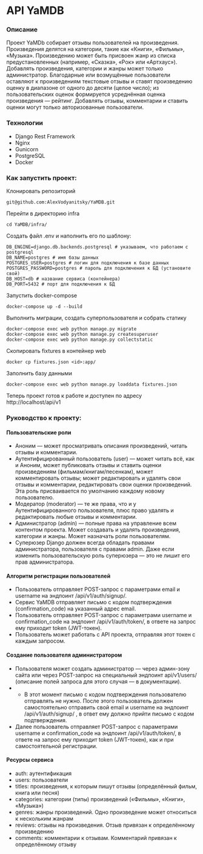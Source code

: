 # API YaMDB
### Описание
Проект YaMDb собирает отзывы пользователей на произведения.
Произведения делятся на категории, такие как «Книги», «Фильмы», «Музыка».
Произведению может быть присвоен жанр из списка предустановленных (например, «Сказка», «Рок» или «Артхаус»).
Добавлять произведения, категории и жанры может только администратор.
Благодарные или возмущённые пользователи оставляют к произведениям текстовые отзывы и ставят произведению оценку в диапазоне от одного до десяти (целое число);
из пользовательских оценок формируется усреднённая оценка произведения — рейтинг.
Добавлять отзывы, комментарии и ставить оценки могут только авторизованные пользователи.


### Технологии
- Django Rest Framework
- Nginx
- Gunicorn
- PostgreSQL
- Docker


### Как запустить проект:
Клонировать репозиторий
```
git@github.com:AlexVodyanitsky/YaMDB.git
```
Перейти в директорию infra
```
cd YaMDB/infra/
```
Создать файл .env и наполнить его по шаблону:
```
DB_ENGINE=django.db.backends.postgresql # указываем, что работаем с postgresql
DB_NAME=postgres # имя базы данных
POSTGRES_USER=postgres # логин для подключения к базе данных
POSTGRES_PASSWORD=postgres # пароль для подключения к БД (установите свой)
DB_HOST=db # название сервиса (контейнера)
DB_PORT=5432 # порт для подключения к БД
```
Запустить docker-compose
```
docker-compose up -d --build
```
Выполнить миграции, создать суперпользователя и собрать статику
```
docker-compose exec web python manage.py migrate
docker-compose exec web python manage.py createsuperuser
docker-compose exec web python manage.py collectstatic
```
Скопировать fixtures в контейнер web
```
docker cp fixtures.json <id>:app/
```
Заполнить базу данными
```
docker-compose exec web python manage.py loaddata fixtures.json
```
Теперь проект готов к работе и доступен по адресу http://localhost/api/v1

### Руководство к проекту:
#### Пользовательские роли
 - Аноним — может просматривать описания произведений, читать отзывы и комментарии.
 - Аутентифицированный пользователь (user) — может читать всё, как и Аноним, может публиковать отзывы и ставить оценки произведениям (фильмам/книгам/песенкам), может комментировать отзывы; может редактировать и удалять свои отзывы и комментарии, редактировать свои оценки произведений. Эта роль присваивается по умолчанию каждому новому пользователю.
 - Модератор (moderator) — те же права, что и у Аутентифицированного пользователя, плюс право удалять и редактировать любые отзывы и комментарии.
 - Администратор (admin) — полные права на управление всем контентом проекта. Может создавать и удалять произведения, категории и жанры. Может назначать роли пользователям.
 - Суперюзер Django должен всегда обладать правами администратора, пользователя с правами admin. Даже если изменить пользовательскую роль суперюзера — это не лишит его прав администратора.

#### Алгоритм регистрации пользователей
 - Пользователь отправляет POST-запрос с параметрами email и username на эндпоинт /api/v1/auth/signup/.
 - Сервис YaMDB отправляет письмо с кодом подтверждения (confirmation_code) на указанный адрес email.
 - Пользователь отправляет POST-запрос с параметрами username и confirmation_code на эндпоинт /api/v1/auth/token/, в ответе на запрос ему приходит token (JWT-токен).
 - Пользователь может работать с API проекта, отправляя этот токен с каждым запросом.

#### Создание пользователя администратором
 - Пользователя может создать администратор — через админ-зону сайта или через POST-запрос на специальный эндпоинт api/v1/users/ (описание полей запроса для этого случая — в документации). 
 - - В этот момент письмо с кодом подтверждения пользователю отправлять не нужно.
После этого пользователь должен самостоятельно отправить свой email и username на эндпоинт /api/v1/auth/signup/ , в ответ ему должно прийти письмо с кодом подтверждения.
 - Далее пользователь отправляет POST-запрос с параметрами username и confirmation_code на эндпоинт /api/v1/auth/token/, в ответе на запрос ему приходит token (JWT-токен), как и при самостоятельной регистрации.

#### Ресурсы сервиса
- auth: аутентификация
- users: пользователи
- titles: произведения, к которым пишут отзывы (определённый фильм, книга или песня)
- categories: категории (типы) произведений («Фильмы», «Книги», «Музыка»)
- genres: жанры произведений. Одно произведение может относиться к нескольким жанрам
- reviews: отзывы на произведения. Отзыв привязан к определённому произведению
- comments: комментарии к отзывам. Комментарий привязан к определённому отзыву
